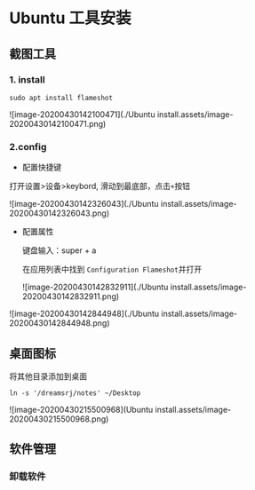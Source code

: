 # Ubuntu 工具安装



## 截图工具

### 1. install

```shell
sudo apt install flameshot
```

![image-20200430142100471](./Ubuntu install.assets/image-20200430142100471.png)

### 2.config

- 配置快捷键

打开设置>设备>keybord, 滑动到最底部，点击`+`按钮

![image-20200430142326043](./Ubuntu install.assets/image-20200430142326043.png)

- 配置属性

  键盘输入：super + a

  在应用列表中找到 `Configuration Flameshot`并打开

  ![image-20200430142832911](./Ubuntu install.assets/image-20200430142832911.png)

![image-20200430142844948](./Ubuntu install.assets/image-20200430142844948.png)

## 桌面图标

将其他目录添加到桌面

```shell
ln -s '/dreamsrj/notes' ~/Desktop
```

![image-20200430215500968](Ubuntu install.assets/image-20200430215500968.png)





## 软件管理

### 卸载软件

